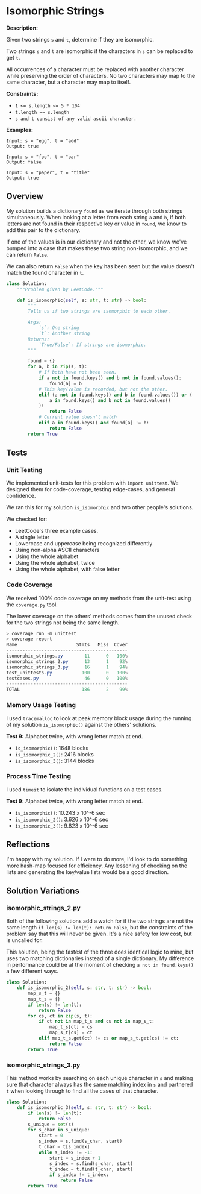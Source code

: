 # Isomorphic Strings

**Description:**

Given two strings `s` and `t`, determine if they are isomorphic.

Two strings `s` and `t` are isomorphic if the characters in `s` can be replaced to get `t`.

All occurrences of a character must be replaced with another character while preserving the order of characters. No two characters may map to the same character, but a character may map to itself.

**Constraints:**

- `1 <= s.length <= 5 * 104`
- `t.length == s.length`
- `s and t consist of any valid ascii character.`

**Examples:**

```text
Input: s = "egg", t = "add"
Output: true

Input: s = "foo", t = "bar"
Output: false

Input: s = "paper", t = "title"
Output: true
```

## Overview

My solution builds a dictionary `found` as we iterate through both strings simultaneously. When looking at a letter from each string `a` and `b`, if both letters are not found in their respective key or value in `found`, we know to add this pair to the dictionary.

If one of the values is in our dictionary and not the other, we know we've bumped into a case that makes these two string non-isomorphic, and we can return `False`.

We can also return `False` when the key has been seen but the value doesn't match the found character in `t`.

```python
class Solution:
    """Problem given by LeetCode."""

    def is_isomorphic(self, s: str, t: str) -> bool:
        """
        Tells us if two strings are isomorphic to each other.

        Args:
            `s`: One string
            `t`: Another string
        Returns:
            `True/False`: If strings are isomorphic.
        """

        found = {}
        for a, b in zip(s, t):
            # If both have not been seen.
            if a not in found.keys() and b not in found.values():
                found[a] = b
            # This key/value is recorded, but not the other.
            elif (a not in found.keys() and b in found.values()) or (
                a in found.keys() and b not in found.values()
            ):
                return False
            # Current value doesn't match
            elif a in found.keys() and found[a] != b:
                return False
        return True
```

## Tests

### Unit Testing

We implemented unit-tests for this problem with `import unittest`. We designed them for code-coverage, testing edge-cases, and general confidence.

We ran this for my solution `is_isomorphic` and two other people's solutions.

We checked for:

- LeetCode's three example cases.
- A single letter
- Lowercase and uppercase being recognized differently
- Using non-alpha ASCII characters
- Using the whole alphabet
- Using the whole alphabet, twice
- Using the whole alphabet, with false letter

### Code Coverage

We received 100% code coverage on my methods from the unit-test using the `coverage.py` tool.

The lower coverage on the others' methods comes from the unused check for the two strings not being the same length.

```PowerShell
> coverage run -m unittest
> coverage report
Name                      Stmts   Miss  Cover
---------------------------------------------
isomorphic_strings.py        11      0   100%
isomorphic_strings_2.py      13      1    92%
isomorphic_strings_3.py      16      1    94%
test_unittests.py           100      0   100%
testcases.py                 46      0   100%
---------------------------------------------
TOTAL                       186      2    99%
```

### Memory Usage Testing

I used `tracemalloc` to look at peak memory block usage during the running of my solution `is_isomorphic()` against the others' solutions.

**Test 9:** Alphabet twice, with wrong letter match at end.

- `is_isomorphic()`: 1648 blocks
- `is_isomorphic_2()`: 2416 blocks
- `is_isomorphic_3()`: 3144 blocks

### Process Time Testing

I used `timeit` to isolate the individual functions on a test cases.

**Test 9:** Alphabet twice, with wrong letter match at end.

- `is_isomorphic()`: 10.243 x 10^-6 sec
- `is_isomorphic_2()`: 3.626 x 10^-6 sec
- `is_isomorphic_3()`: 9.823 x 10^-6 sec

## Reflections

I'm happy with my solution. If I were to do more, I'd look to do something more hash-map focused for efficiency. Any lessening of checking on the lists and generating the key/value lists would be a good direction.

## Solution Variations

### isomorphic_strings_2.py

Both of the following solutions add a watch for if the two strings are not the same length `if len(s) != len(t): return False`, but the constraints of the problem say that this will never be given. It's a nice safety for low cost, but is uncalled for.

This solution, being the fastest of the three does identical logic to mine, but uses two matching dictionaries instead of a single dictionary. My difference in performance could be at the moment of checking `a not in found.keys()` a few different ways.

```python
class Solution:
    def is_isomorphic_2(self, s: str, t: str) -> bool:
        map_s_t = {}
        map_t_s = {}
        if len(s) != len(t):
            return False
        for cs, ct in zip(s, t):
            if ct not in map_t_s and cs not in map_s_t:
                map_t_s[ct] = cs
                map_s_t[cs] = ct
            elif map_t_s.get(ct) != cs or map_s_t.get(cs) != ct:
                return False
        return True
```

### isomorphic_strings_3.py

This method works by searching on each unique character in `s` and making sure that character always has the same matching index in `s` and partnered `t` when looking through to find all the cases of that character.

```python
class Solution:
    def is_isomorphic_3(self, s: str, t: str) -> bool:
        if len(s) != len(t):
            return False
        s_unique = set(s)
        for s_char in s_unique:
            start = 0
            s_index = s.find(s_char, start)
            t_char = t[s_index]
            while s_index != -1:
                start = s_index + 1
                s_index = s.find(s_char, start)
                t_index = t.find(t_char, start)
                if s_index != t_index:
                    return False
        return True
```
